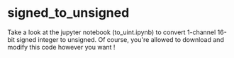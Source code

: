# signed_to_unsigned

Take a look at the jupyter notebook (to_uint.ipynb) to convert 1-channel 16-bit signed integer to unsigned.
Of course, you're allowed to download and modify this code however you want !

